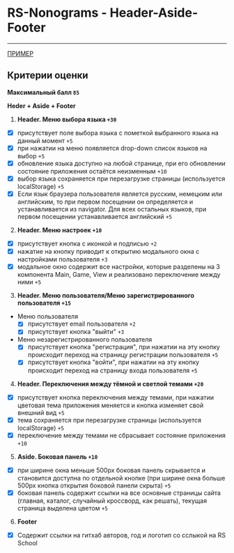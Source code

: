 # RS-Nonograms - Header-Aside-Footer

---

[ПРИМЕР](https://nlb-rs-nonogram.netlify.app/)

## Критерии оценки

**Максимальный балл `85`**

**Heder + Aside + Footer**

1. **Header. Меню выбора языка `+30`**

-   [x] присутствует поле выбора языка с пометкой выбранного языка на данный момент `+5`
-   [x] при нажатии на меню появляется drop-down список языков на выбор `+5`
-   [x] обновление языка доступно на любой странице, при его обновлении состояние приложения остаётся неизменным `+10`
-   [x] выбор языка сохраняется при перезагрузке страницы (используется localStorage) `+5`
-   [x] Если язык браузера пользователя является русским, немецким или английским, то при первом посещении он определяется и устанавливается из navigator. Для всех остальных языков, при первом посещении устанавливается английский `+5`

2. **Header. Меню настроек `+10`**

-   [x] присутствует кнопка с иконкой и подписью `+2`
-   [x] нажатие на кнопку приводит к открытию модального окна с настройками пользователя `+3`
-   [x] модальное окно содержит все настройки, которые разделены на 3 компонента Main, Game, View и реализовано переключение между ними `+5`

3. **Header. Меню пользователя/Меню зарегистрированного пользователя `+15`**

-   Меню пользователя
    -   [x] присутствует email пользователя `+2`
    -   [x] присутствует кнопка "выйти" `+3`
-   Меню незарегистрированного пользователя
    -   [x] присутствует кнопка "регистрация", при нажатии на эту кнопку происходит переход на страницу регистрации пользователя `+5`
    -   [x] присутствует кнопка "войти", при нажатии на эту кнопку происходит переход на страницу входа пользователя `+5`

4. **Header. Переключения между тёмной и светлой темами `+20`**

-   [x] присутствует кнопка переключения между темами, при нажатии цветовая тема приложения меняется и кнопка изменяет свой внешний вид `+5`
-   [x] тема сохраняется при перезагрузке страницы (используется localStorage) `+5`
-   [x] переключение между темами не сбрасывает состояние приложения `+10`

5. **Aside. Боковая панель `+10`**

-   [x] при ширине окна меньше 500px боковая панель скрывается и становится доступна по отдельной кнопке (при ширине
        окна больше 500px кнопка открытия боковой панели скрыта) `+5`
-   [x] боковая панель содержит ссылки на все основные страницы сайта (главная, каталог, случайный кроссворд, как решать), текущая страница выделена цветом `+5`

6. **Footer**

-   [x] Содержит ссылки на гитхаб авторов, год и логотип со сслыкой на RS School
